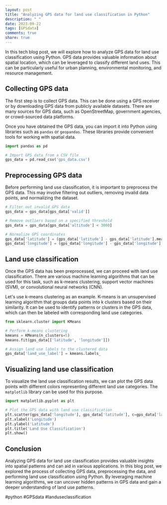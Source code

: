 ```yaml
---
layout: post
title: "Analyzing GPS data for land use classification in Python"
description: " "
date: 2023-09-22
tags: [GPSdata]
comments: true
share: true
---
```


In this tech blog post, we will explore how to analyze GPS data for land use classification using Python. GPS data provides valuable information about spatial location, which can be leveraged to classify different land uses. This can be particularly useful for urban planning, environmental monitoring, and resource management.

## Collecting GPS data

The first step is to collect GPS data. This can be done using a GPS receiver or by downloading GPS data from publicly available datasets. There are many sources for GPS data, such as OpenStreetMap, government agencies, or crowd-sourced data platforms.

Once you have obtained the GPS data, you can import it into Python using libraries such as `pandas` or `geopandas`. These libraries provide convenient tools for working with spatial data.

```python
import pandas as pd

# Import GPS data from a CSV file
gps_data = pd.read_csv('gps_data.csv')
```

## Preprocessing GPS data

Before performing land use classification, it is important to preprocess the GPS data. This may involve filtering out outliers, removing invalid data points, and normalizing the dataset.

```python
# Filter out invalid GPS data
gps_data = gps_data[gps_data['valid']]

# Remove outliers based on a specified threshold
gps_data = gps_data[gps_data['altitude'] < 3000]

# Normalize GPS coordinates
gps_data['latitude'] = (gps_data['latitude'] - gps_data['latitude'].mean()) / gps_data['latitude'].std()
gps_data['longitude'] = (gps_data['longitude'] - gps_data['longitude'].mean()) / gps_data['longitude'].std()
```

## Land use classification

Once the GPS data has been preprocessed, we can proceed with land use classification. There are various machine learning algorithms that can be used for this task, such as k-means clustering, support vector machines (SVM), or convolutional neural networks (CNN).

Let's use k-means clustering as an example. K-means is an unsupervised learning algorithm that groups data points into k clusters based on their similarity. It can be used to identify patterns or clusters in the GPS data, which can then be labeled with corresponding land use categories.

```python
from sklearn.cluster import KMeans

# Perform k-means clustering
kmeans = KMeans(n_clusters=5)
kmeans.fit(gps_data[['latitude', 'longitude']])

# Assign land use labels to the clustered data
gps_data['land_use_label'] = kmeans.labels_
```

## Visualizing land use classification

To visualize the land use classification results, we can plot the GPS data points with different colors representing different land use categories. The `matplotlib` library can be used for this purpose.

```python
import matplotlib.pyplot as plt

# Plot the GPS data with land use classification
plt.scatter(gps_data['longitude'], gps_data['latitude'], c=gps_data['land_use_label'])
plt.xlabel('Longitude')
plt.ylabel('Latitude')
plt.title('Land Use Classification')
plt.show()
```

## Conclusion

Analyzing GPS data for land use classification provides valuable insights into spatial patterns and can aid in various applications. In this blog post, we explored the process of collecting GPS data, preprocessing the data, and performing land use classification using Python. By leveraging machine learning algorithms, we can uncover hidden patterns in GPS data and gain a deeper understanding of land use patterns.

#python #GPSdata #landuseclassification